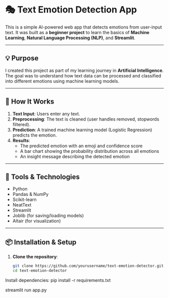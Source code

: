 # 🎭 Text Emotion Detection App

This is a simple AI-powered web app that detects emotions from user-input text. It was built as a **beginner project** to learn the basics of **Machine Learning**, **Natural Language Processing (NLP)**, and **Streamlit**.

---

## 💡 Purpose

I created this project as part of my learning journey in **Artificial Intelligence**. The goal was to understand how text data can be processed and classified into different emotions using machine learning models.

---

## 🧠 How It Works

1. **Text Input**: Users enter any text.
2. **Preprocessing**: The text is cleaned (user handles removed, stopwords filtered).
3. **Prediction**: A trained machine learning model (Logistic Regression) predicts the emotion.
4. **Results**:
   - The predicted emotion with an emoji and confidence score
   - A bar chart showing the probability distribution across all emotions
   - An insight message describing the detected emotion

---

## 🔧 Tools & Technologies

- Python
- Pandas & NumPy
- Scikit-learn
- NeatText
- Streamlit
- Joblib (for saving/loading models)
- Altair (for visualization)

---

## 📦 Installation & Setup

1. **Clone the repository**:
   ```bash
   git clone https://github.com/yourusername/text-emotion-detector.git
   cd text-emotion-detector
Install dependencies:
   pip install -r requirements.txt

streamlit run app.py


    
